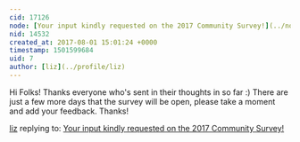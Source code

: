 ```yaml
---
cid: 17126
node: [Your input kindly requested on the 2017 Community Survey!](../notes/liz/06-13-2017/your-input-kindly-requested)
nid: 14532
created_at: 2017-08-01 15:01:24 +0000
timestamp: 1501599684
uid: 7
author: [liz](../profile/liz)
---
```


Hi Folks! Thanks everyone who's sent in their thoughts in so far :)
There are just a few more days that the survey will be open, please take a moment and add your feedback. Thanks!

[liz](../profile/liz) replying to: [Your input kindly requested on the 2017 Community Survey!](../notes/liz/06-13-2017/your-input-kindly-requested)

